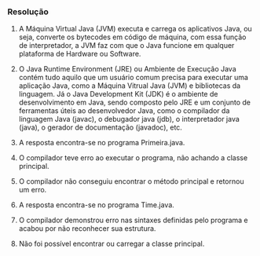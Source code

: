 ### Resolução

1) A Máquina Virtual Java (JVM) executa e carrega os aplicativos Java, ou seja, converte os bytecodes em código de máquina, com essa função de interpretador, a JVM faz com que o Java funcione em qualquer plataforma de Hardware ou Software.

2) O Java Runtime Environment (JRE) ou Ambiente de Execução Java contém tudo aquilo que um usuário comum precisa para executar uma aplicação Java, como a Máquina Vitrual Java (JVM) e bibliotecas da linguagem. Já o Java Development Kit (JDK) é o ambiente de desenvolvimento em Java, sendo composto pelo JRE e um conjunto de ferramentas úteis ao desenvolvedor Java, como o compilador da linguagem Java (javac), o debugador java (jdb), o interpretador java (java), o gerador de documentação (javadoc), etc.

3) A resposta encontra-se no programa Primeira.java.

4) O compilador teve erro ao executar o programa, não achando a classe principal.

5) O compilador não conseguiu encontrar o método principal e retornou um erro.

6) A resposta encontra-se no programa Time.java.

7) O compilador demonstrou erro nas sintaxes definidas pelo programa e acabou por não reconhecer sua estrutura.

8) Não foi possível encontrar ou carregar a classe principal.